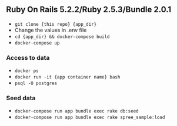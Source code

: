 ## Ruby On Rails 5.2.2/Ruby 2.5.3/Bundle 2.0.1

 - `git clone {this repo} {app_dir}`
 - Change the values in .env file
 - `cd {app_dir} && docker-compose build`
 - `docker-compose up`

### Access to data
- `docker ps`
- `docker run -it {app container name} bash`
- `psql -U postgres`


### Seed data
- `docker-compose run app bundle exec rake db:seed`
- `docker-compose run app bundle exec rake spree_sample:load`


